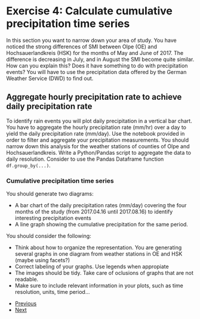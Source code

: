 # Exercise 4: Calculate cumulative precipitation time series

In this section you want to narrow down your area of study. You have noticed the strong differences of 
SMI between Olpe (OE) and Hochsauerlandkreis (HSK) for the months of May and June of 2017. The difference 
is decreasing in July, and in August the SMI become quite similar. How can you explain this?
Does it have something to do with precipitation events? You will have to use the precipitation
data offered by the German Weather Service (DWD) to find out.

## Aggregate hourly precipitation rate to achieve daily precipitation rate

To identify rain events you will plot daily precipitation in a vertical bar chart. You have to aggregate the hourly precipitation rate (mm/hr) over a day to yield the daily precipitation rate (mm/day). 
Use the notebook provided in order to filter and aggregate your precipitation measurements.
You should narrow down this analysis for the weather stations of
counties of Olpe and Hochsauerlandkreis. Write a Python/Pandas script to aggregate the data to daily resolution. Consider to use the Pandas Dataframe function `df.group_by(...)`.

### Cumulative precipitation time series
You should generate two diagrams: 

- A bar chart of the daily precipitation rates (mm/day) covering the four months of the study 
(from 2017.04.16 until 2017.08.16) to identify interesting precipitation events
- A line graph showing the cumulative precipitation for the same period.

You should consider the following:
- Think about how to organize the representation. 
You are generating several graphs in one diagram from weather stations in OE and HSK (maybe using facets?)
- Correct labeling of your graphs. Use legends when appropiate 
- The images should be tidy. Take care of oclusions of graphs that are not readable.
- Make sure to include relevant information in your plots, such as time resolution, 
units, time period...

* [Previous](ex3.md)
* [Next](ex5.md)
